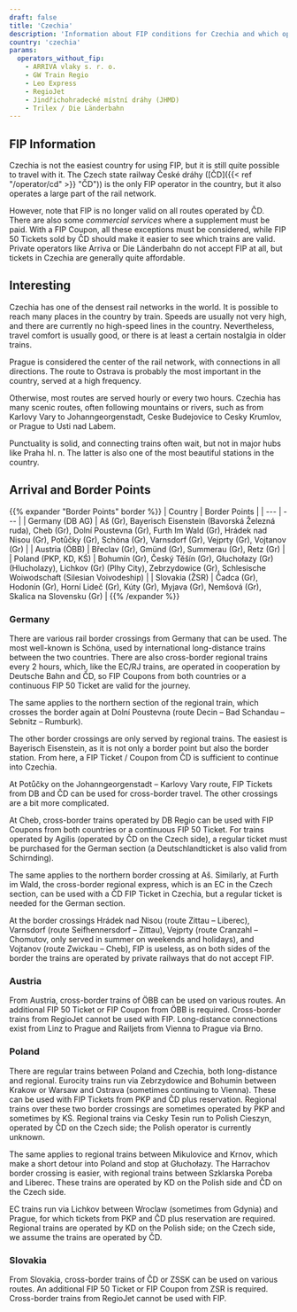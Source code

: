 ```yaml
---
draft: false
title: 'Czechia'
description: 'Information about FIP conditions for Czechia and which operators offer discounts.'
country: 'czechia'
params:
  operators_without_fip:
    - ARRIVA vlaky s. r. o.
    - GW Train Regio
    - Leo Express
    - RegioJet
    - Jindřichohradecké místní dráhy (JHMD)
    - Trilex / Die Länderbahn
---
```


## FIP Information

Czechia is not the easiest country for using FIP, but it is still quite possible to travel with it. The Czech state railway České dráhy ([ČD]({{< ref "/operator/cd" >}} "ČD")) is the only FIP operator in the country, but it also operates a large part of the rail network.

However, note that FIP is no longer valid on all routes operated by ČD. There are also some _commercial services_ where a supplement must be paid. With a FIP Coupon, all these exceptions must be considered, while FIP 50 Tickets sold by ČD should make it easier to see which trains are valid. Private operators like Arriva or Die Länderbahn do not accept FIP at all, but tickets in Czechia are generally quite affordable.

## Interesting

Czechia has one of the densest rail networks in the world. It is possible to reach many places in the country by train. Speeds are usually not very high, and there are currently no high-speed lines in the country. Nevertheless, travel comfort is usually good, or there is at least a certain nostalgia in older trains.

Prague is considered the center of the rail network, with connections in all directions. The route to Ostrava is probably the most important in the country, served at a high frequency.

Otherwise, most routes are served hourly or every two hours. Czechia has many scenic routes, often following mountains or rivers, such as from Karlovy Vary to Johanngeorgenstadt, Ceske Budejovice to Cesky Krumlov, or Prague to Usti nad Labem.

Punctuality is solid, and connecting trains often wait, but not in major hubs like Praha hl. n. The latter is also one of the most beautiful stations in the country.

## Arrival and Border Points

{{% expander "Border Points" border %}}
| Country | Border Points |
| --- | --- |
| Germany (DB AG) | Aš (Gr), Bayerisch Eisenstein (Bavorská Železná ruda), Cheb (Gr), Dolní Poustevna (Gr), Furth Im Wald (Gr), Hrádek nad Nisou (Gr), Potůčky (Gr), Schöna (Gr), Varnsdorf (Gr), Vejprty (Gr), Vojtanov (Gr) |
| Austria (ÖBB) | Břeclav (Gr), Gmünd (Gr), Summerau (Gr), Retz (Gr) |
| Poland (PKP, KD, KŚ) | Bohumín (Gr), Český Těšín (Gr), Głuchołazy (Gr) (Hlucholazy), Lichkov (Gr) (Plhy City), Zebrzydowice (Gr), Schlesische Woiwodschaft (Silesian Voivodeship) |
| Slovakia (ŽSR) | Čadca (Gr), Hodonín (Gr), Horní Lideč (Gr), Kúty (Gr), Myjava (Gr), Nemšová (Gr), Skalica na Slovensku (Gr) |
{{% /expander %}}

### Germany
There are various rail border crossings from Germany that can be used. The most well-known is Schöna, used by international long-distance trains between the two countries. There are also cross-border regional trains every 2 hours, which, like the EC/RJ trains, are operated in cooperation by Deutsche Bahn and ČD, so FIP Coupons from both countries or a continuous FIP 50 Ticket are valid for the journey.

The same applies to the northern section of the regional train, which crosses the border again at Dolní Poustevna (route Decin – Bad Schandau – Sebnitz – Rumburk).

The other border crossings are only served by regional trains. The easiest is Bayerisch Eisenstein, as it is not only a border point but also the border station. From here, a FIP Ticket / Coupon from ČD is sufficient to continue into Czechia.

At Potůčky on the Johanngeorgenstadt – Karlovy Vary route, FIP Tickets from DB and ČD can be used for cross-border travel. The other crossings are a bit more complicated.

At Cheb, cross-border trains operated by DB Regio can be used with FIP Coupons from both countries or a continuous FIP 50 Ticket. For trains operated by Agilis (operated by ČD on the Czech side), a regular ticket must be purchased for the German section (a Deutschlandticket is also valid from Schirnding).

The same applies to the northern border crossing at Aš. Similarly, at Furth im Wald, the cross-border regional express, which is an EC in the Czech section, can be used with a ČD FIP Ticket in Czechia, but a regular ticket is needed for the German section.

At the border crossings Hrádek nad Nisou (route Zittau – Liberec), Varnsdorf (route Seifhennersdorf – Zittau), Vejprty (route Cranzahl – Chomutov, only served in summer on weekends and holidays), and Vojtanov (route Zwickau – Cheb), FIP is useless, as on both sides of the border the trains are operated by private railways that do not accept FIP.

### Austria

From Austria, cross-border trains of ÖBB can be used on various routes. An additional FIP 50 Ticket or FIP Coupon from ÖBB is required. Cross-border trains from RegioJet cannot be used with FIP. Long-distance connections exist from Linz to Prague and Railjets from Vienna to Prague via Brno.

### Poland

There are regular trains between Poland and Czechia, both long-distance and regional. Eurocity trains run via Zebrzydowice and Bohumin between Krakow or Warsaw and Ostrava (sometimes continuing to Vienna). These can be used with FIP Tickets from PKP and ČD plus reservation. Regional trains over these two border crossings are sometimes operated by PKP and sometimes by KŚ. Regional trains via Cesky Tesin run to Polish Cieszyn, operated by ČD on the Czech side; the Polish operator is currently unknown.

The same applies to regional trains between Mikulovice and Krnov, which make a short detour into Poland and stop at Głuchołazy. The Harrachov border crossing is easier, with regional trains between Szklarska Poreba and Liberec. These trains are operated by KD on the Polish side and ČD on the Czech side.

EC trains run via Lichkov between Wroclaw (sometimes from Gdynia) and Prague, for which tickets from PKP and ČD plus reservation are required. Regional trains are operated by KD on the Polish side; on the Czech side, we assume the trains are operated by ČD.

### Slovakia

From Slovakia, cross-border trains of ČD or ZSSK can be used on various routes. An additional FIP 50 Ticket or FIP Coupon from ZSR is required. Cross-border trains from RegioJet cannot be used with FIP.
